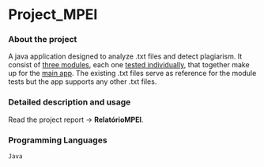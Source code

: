 # Project_MPEI

### About the project
A java application designed to analyze .txt files and detect plagiarism. It consist of [three modules](Modulos), each one [tested individually](TestesModulos), that together make up for the [main app](DemonstracaoConjunta). The existing .txt files serve as reference for the module tests but the app supports any other .txt files.

### Detailed description and usage
Read the project report -> **RelatórioMPEI**.

### Programming Languages
`Java`

